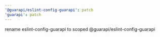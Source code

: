 ```yaml
---
'@guarapi/eslint-config-guarapi': patch
'guarapi': patch
---
```


rename eslint-config-guarapi to scoped @guarapi/eslint-config-guarapi
